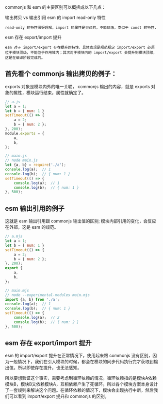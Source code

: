 

commonjs 和 esm 的主要区别可以概括成以下几点：

输出拷贝 vs 输出引用
esm 的 import read-only 特性
```
read-only 的特性很好理解，import 的属性是只读的，不能赋值，类似于 const 的特性.
```
esm 存在 export/import 提升
```
esm 对于 import/export 存在提升的特性，具体表现是规范规定 import/export 必须位于模块顶级，不能位于作用域内；其次对于模块内的 import/export 会提升到模块顶部，这是在编译阶段完成的。
```

## 首先看个 commonjs 输出拷贝的例子：
exports 对象是模块内外的唯一关联， commonjs 输出的内容，就是 exports 对象的属性，模块运行结束，属性就确定了。
```javaScript
// a.js
let a = 1;
let b = { num: 1 }
setTimeout(() => {
    a = 2;
    b = { num: 2 };
}, 200);
module.exports = {
    a,
    b,
};

// main.js
// node main.js
let {a, b} = require('./a');
console.log(a);  // 1
console.log(b);  // { num: 1 }
setTimeout(() => {
    console.log(a);  // 1
    console.log(b);  // { num: 1 }
}, 500);
```

## esm 输出引用的例子
这就是 esm 输出引用跟 commonjs 输出值的区别;
模块内部引用的变化，会反应在外部，这是 esm 的规范。
```javaScript
// a.mjs
let a = 1;
let b = { num: 1 }
setTimeout(() => {
    a = 2;
    b = { num: 2 };
}, 200);
export {
    a,
    b,
};

// main.mjs
// node --experimental-modules main.mjs
import {a, b} from './a';
console.log(a);  // 1
console.log(b);  // { num: 1 }
setTimeout(() => {
    console.log(a);  // 2
    console.log(b);  // { num: 2 }
}, 500);
```

## esm 存在 export/import 提升
esm 的 import/export 提升在正常情况下，使用起来跟 commonjs 没有区别，因为一般情况下，我们在引入模块的时候，都会在模块的同步代码执行完才获取到输出值。所以即使存在提升，也无法感知。

所以要想验证这个事实，需要考虑到循环依赖的情况。循环依赖指的是模块A依赖模块B，模块B又依赖模块A，互相依赖产生了死循环。所以各个模块方案本身设计了一套规则来解决这个问题。在循环依赖的情况下，模块会出现执行中断，然后我们可以看到 import/export 提升和 commonjs 的区别。
